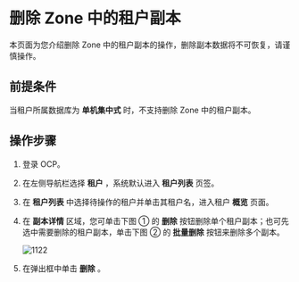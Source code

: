 # 删除 Zone 中的租户副本

本页面为您介绍删除 Zone 中的租户副本的操作，删除副本数据将不可恢复，请谨慎操作。

## 前提条件

当租户所属数据库为 **单机集中式** 时，不支持删除 Zone 中的租户副本。

## 操作步骤

1. 登录 OCP。

2. 在左侧导航栏选择 **租户** ，系统默认进入 **租户列表** 页签。

3. 在 **租户列表** 中选择待操作的租户并单击其租户名，进入租户 **概览** 页面。

4. 在 **副本详情** 区域，您可单击下图 ① 的 **删除** 按钮删除单个租户副本；也可先选中需要删除的租户副本，单击下图 ② 的 **批量删除** 按钮来删除多个副本。

   ![1122](https://obbusiness-private.oss-cn-shanghai.aliyuncs.com/doc/img/ocp/401/%E5%88%A0%E9%99%A4%E5%89%AF%E6%9C%AC1.png)

5. 在弹出框中单击 **删除** 。
